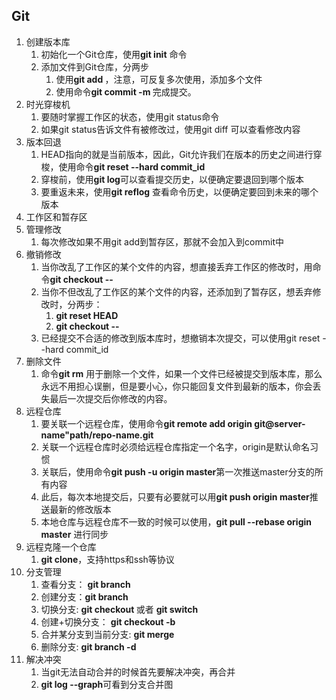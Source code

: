 ## Git

1. 创建版本库
   1. 初始化一个Git仓库，使用**git init** 命令
   2. 添加文件到Git仓库，分两步
      1. 使用**git add <file>**，注意，可反复多次使用，添加多个文件
      2. 使用命令**git commit -m <message>** 完成提交。
2. 时光穿梭机
   1. 要随时掌握工作区的状态，使用git status命令
   2. 如果git status告诉文件有被修改过，使用git diff 可以查看修改内容
3. 版本回退
   1. HEAD指向的就是当前版本，因此，Git允许我们在版本的历史之间进行穿梭，使用命令**git reset --hard commit_id**
   2. 穿梭前，使用**git log**可以查看提交历史，以便确定要退回到哪个版本
   3. 要重返未来，使用**git reflog** 查看命令历史，以便确定要回到未来的哪个版本
4. 工作区和暂存区
5. 管理修改
   1. 每次修改如果不用git add到暂存区，那就不会加入到commit中
6. 撤销修改
   1. 当你改乱了工作区的某个文件的内容，想直接丢弃工作区的修改时，用命令**git checkout -- <file>**
   2. 当你不但改乱了工作区的某个文件的内容，还添加到了暂存区，想丢弃修改时，分两步：
      1. **git reset HEAD <file>**
      2. **git checkout -- <file>**
   3. 已经提交不合适的修改到版本库时，想撤销本次提交，可以使用git reset --hard commit_id
7. 删除文件
   1. 命令**git rm** 用于删除一个文件，如果一个文件已经被提交到版本库，那么永远不用担心误删，但是要小心，你只能回复文件到最新的版本，你会丢失最后一次提交后你修改的内容。
8. 远程仓库
   1. 要关联一个远程仓库，使用命令**git remote add origin git@server-name"path/repo-name.git**
   2. 关联一个远程仓库时必须给远程仓库指定一个名字，origin是默认命名习惯
   3. 关联后，使用命令**git push -u origin master**第一次推送master分支的所有内容
   4. 此后，每次本地提交后，只要有必要就可以用**git push origin master**推送最新的修改版本
   5. 本地仓库与远程仓库不一致的时候可以使用，**git pull --rebase origin master** 进行同步
9. 远程克隆一个仓库
   1. **git clone**，支持https和ssh等协议
10. 分支管理
    1. 查看分支： **git branch**
    2. 创建分支：**git branch <name>**
    3. 切换分支: **git checkout <name>** 或者 **git switch <name>**
    4. 创建+切换分支： **git checkout -b <name>**
    5. 合并某分支到当前分支: **git merge <name>**
    6. 删除分支: **git branch -d <name>**
11. 解决冲突
    1. 当git无法自动合并的时候首先要解决冲突，再合并
    2. **git log --graph**可看到分支合并图

